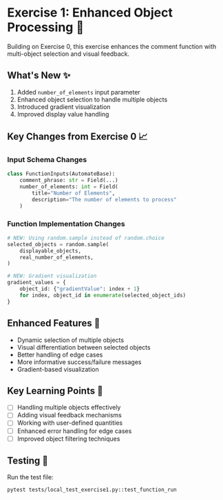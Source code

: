 # Exercise 1: Enhanced Object Processing 🔄

Building on Exercise 0, this exercise enhances the comment function with multi-object selection and visual feedback.

## What's New ✨
1. Added `number_of_elements` input parameter
2. Enhanced object selection to handle multiple objects
3. Introduced gradient visualization
4. Improved display value handling

## Key Changes from Exercise 0 📈

### Input Schema Changes
```python
class FunctionInputs(AutomateBase):
    comment_phrase: str = Field(...)
    number_of_elements: int = Field(
        title="Number of Elements",
        description="The number of elements to process"
    )
```

### Function Implementation Changes
```python
# NEW: Using random.sample instead of random.choice
selected_objects = random.sample(
    displayable_objects,
    real_number_of_elements,
)

# NEW: Gradient visualization
gradient_values = {
    object_id: {"gradientValue": index + 1}
    for index, object_id in enumerate(selected_object_ids)
}
```

## Enhanced Features 🎯
- Dynamic selection of multiple objects
- Visual differentiation between selected objects
- Better handling of edge cases
- More informative success/failure messages
- Gradient-based visualization

## Key Learning Points 📝
- [ ] Handling multiple objects effectively
- [ ] Adding visual feedback mechanisms
- [ ] Working with user-defined quantities
- [ ] Enhanced error handling for edge cases
- [ ] Improved object filtering techniques

## Testing 🧪
Run the test file:
```bash
pytest tests/local_test_exercise1.py::test_function_run
```
